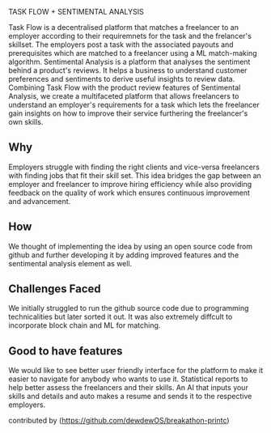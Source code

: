 TASK FLOW + SENTIMENTAL ANALYSIS 

Task Flow is a decentralised platform that matches a freelancer to an employer according to their requiremnets for the task and the frelancer's skillset. The employers post a task with the associated payouts and prerequisites which are matched to a freelancer using a ML match-making algorithm. Sentimental Analysis is a platform that analyses the sentiment behind a product's reviews. It helps a business to understand customer preferences and sentiments to derive useful insights to review data. 
Combining Task Flow with the product review features of Sentimental Analysis, we create a multifaceted platform that allows freelancers to understand an employer's requirements for a task which lets the freelancer gain insights on how to improve their service furthering the freelancer's own skills. 

## Why
    
Employers struggle with finding the right clients and vice-versa freelancers with finding jobs that fit their skill set. This idea bridges the gap between an employer and freelancer to improve hiring efficiency while also providing feedback on the quality of work which ensures continuous improvement and advancement. 


## How 

We thought of implementing the idea by using an open source code from github and further developing it by adding improved features and the sentimental analysis element as well. 

## Challenges Faced

We initially struggled to run the github source code due to programming technicalities but later sorted it out. It was also extremely diffcult to incorporate block chain and ML for matching. 

## Good to have features

We would like to see better user friendly interface for the platform to make it easier to navigate for anybody who wants to use it. 
Statistical reports to help better assess the freelancers and their skills. 
An AI that inputs your skills and details and auto makes a resume and sends it to the respective employers. 

contributed by (https://github.com/dewdewOS/breakathon-printc)
